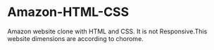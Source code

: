 # Amazon-HTML-CSS
Amazon website clone with HTML and CSS.
It is not Responsive.This website dimensions are according to chorome.
